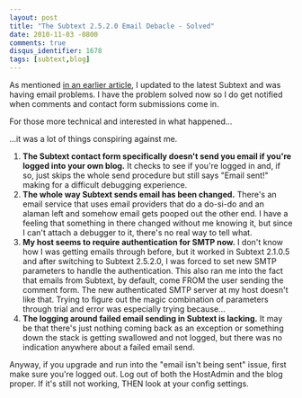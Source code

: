 ```yaml
---
layout: post
title: "The Subtext 2.5.2.0 Email Debacle - Solved"
date: 2010-11-03 -0800
comments: true
disqus_identifier: 1678
tags: [subtext,blog]
---
```

As mentioned [in an earlier
article](/archive/2010/11/03/upgraded-to-subtext-2-5-2-0.aspx), I
updated to the latest Subtext and was having email problems. I have the
problem solved now so I do get notified when comments and contact form
submissions come in.

For those more technical and interested in what happened...

...it was a lot of things conspiring against me.

1.  **The Subtext contact form specifically doesn't send you email if
    you're logged into your own blog.** It checks to see if you're
    logged in and, if so, just skips the whole send procedure but still
    says "Email sent!" making for a difficult debugging experience.
2.  **The whole way Subtext sends email has been changed.** There's an
    email service that uses email providers that do a do-si-do and an
    alaman left and somehow email gets pooped out the other end. I have
    a feeling that something in there changed without me knowing it, but
    since I can't attach a debugger to it, there's no real way to tell
    what.
3.  **My host seems to require authentication for SMTP now.** I don't
    know how I was getting emails through before, but it worked in
    Subtext 2.1.0.5 and after switching to Subtext 2.5.2.0, I was forced
    to set new SMTP parameters to handle the authentication. This also
    ran me into the fact that emails from Subtext, by default, come FROM
    the user sending the comment form. The new authenticated SMTP server
    at my host doesn't like that. Trying to figure out the magic
    combination of parameters through trial and error was especially
    trying because...
4.  **The logging around failed email sending in Subtext is lacking.**
    It may be that there's just nothing coming back as an exception or
    something down the stack is getting swallowed and not logged, but
    there was no indication anywhere about a failed email send.

Anyway, if you upgrade and run into the "email isn't being sent" issue,
first make sure you're logged out. Log out of both the HostAdmin and the
blog proper. If it's still not working, THEN look at your config
settings.

